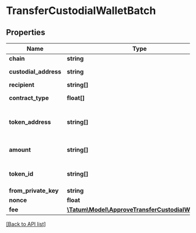 # TransferCustodialWalletBatch

## Properties

Name | Type | Description | Notes
------------ | ------------- | ------------- | -------------
**chain** | **string** | The blockchain to work with |
**custodial_address** | **string** | The gas pump address that transfers the assets; this is the address that you &lt;a href&#x3D;\&quot;#operation/PrecalculateGasPumpAddresses\&quot;&gt;precalculated&lt;/a&gt; and &lt;a href&#x3D;\&quot;#operation/ActivateGasPumpAddresses\&quot;&gt;activated&lt;/a&gt; earlier and that is assigned to a customer in your custodial application; this is not the \&quot;master address\&quot; |
**recipient** | **string[]** | The blockchain address that receives the assets |
**contract_type** | **float[]** | The type of the assets to transfer. Set &lt;code&gt;0&lt;/code&gt; for fungible tokens (ERC-20 or equivalent), &lt;code&gt;1&lt;/code&gt; for NFTs (ERC-721 or equivalent), &lt;code&gt;2&lt;/code&gt; for Multi Tokens (ERC-1155 or equivalent), or &lt;code&gt;3&lt;/code&gt; for native blockchain currencies. |
**token_address** | **string[]** | &lt;ul&gt; &lt;li&gt; If the assets are fungible tokens, NFTs, or Multi Tokens, set this parameter to the array of the addresses of the tokens to transfer:&lt;br/&gt; &lt;code&gt;\&quot;tokenAddress\&quot;: [\&quot;0x782919AFc85eEA2cB736874225456bB5d3e242bA\&quot;,\&quot;0x74225456bB5d3e242bA782919AFc85eEA2cB7368\&quot;,...,\&quot;0x3e242bA78274225456bB52cB7368d919AFc85eEA\&quot;]&lt;/code&gt; &lt;/li&gt; &lt;li&gt; If the assets are a native blockchain currency, set this parameter to the array of zeros, a zero per currency:&lt;br/&gt; &lt;code&gt;\&quot;tokenAddress\&quot;: [\&quot;0\&quot;,\&quot;0\&quot;,...,\&quot;0\&quot;]&lt;/code&gt; &lt;/li&gt; &lt;/ul&gt; |
**amount** | **string[]** | &lt;ul&gt; &lt;li&gt; If the assets are fungible tokens, Multi Tokens, or a native blockchain currency, set this parameter to the array of the amounts of the assets to transfer:&lt;br/&gt; &lt;code&gt;\&quot;amount\&quot;: [\&quot;100000\&quot;,\&quot;15000\&quot;,...,\&quot;250000\&quot;]&lt;/code&gt; &lt;/li&gt; &lt;li&gt; If the assets are NFTs, set this parameter to the array of zeros, a zero per NFT:&lt;br/&gt; &lt;code&gt;\&quot;amount\&quot;: [\&quot;0\&quot;,\&quot;0\&quot;,...,\&quot;0\&quot;]&lt;/code&gt; &lt;/li&gt; &lt;/ul&gt; |
**token_id** | **string[]** | &lt;ul&gt; &lt;li&gt; If the assets are Multi Tokens or NFTs, set this parameter to the array of the IDs of the tokens to transfer:&lt;br/&gt; &lt;code&gt;\&quot;tokenId\&quot;: [\&quot;12\&quot;,\&quot;13\&quot;,...,\&quot;24\&quot;]&lt;/code&gt;  &lt;/li&gt; &lt;li&gt; If the assets are fungible tokens or a native blockchain currency, set this parameter to the array of zeros, a zero per fungible token/currency:&lt;br/&gt; &lt;code&gt;\&quot;tokenId\&quot;: [\&quot;0\&quot;,\&quot;0\&quot;,...,\&quot;0\&quot;]&lt;/code&gt; &lt;/li&gt; &lt;/ul&gt; |
**from_private_key** | **string** | The private key of the blockchain address that owns the gas pump address (\&quot;master address\&quot;) |
**nonce** | **float** | The nonce to be set to the transfer transaction; if not present, the last known nonce will be used | [optional]
**fee** | [**\Tatum\Model\ApproveTransferCustodialWalletFee**](ApproveTransferCustodialWalletFee.md) |  | [optional]

[[Back to API list]](../../README.md#api-endpoints)
